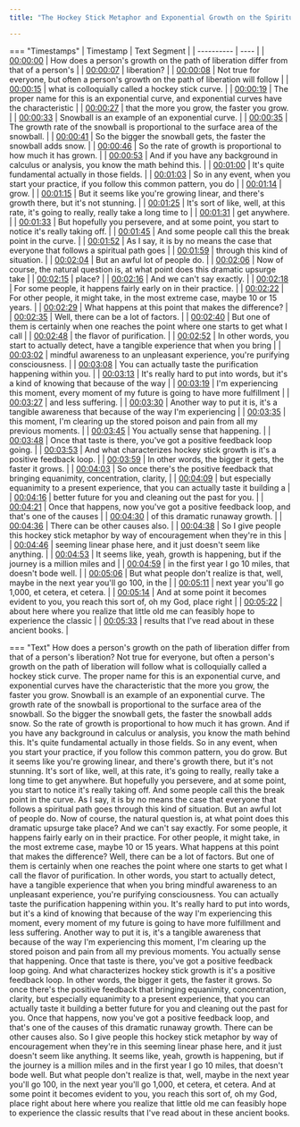 ```yaml
---
title: "The Hockey Stick Metaphor and Exponential Growth on the Spiritual Path ~ Shinzen Young"

---
```

=== "Timestamps"
    | Timestamp | Text Segment |
    | ---------- | ----  |
    | [00:00:00](https://www.youtube.com/watch?v=-pRA9QHVzVg&t=0) |  How does a person's growth on the path of liberation differ from that of a person's |
    | [00:00:07](https://www.youtube.com/watch?v=-pRA9QHVzVg&t=7) |  liberation? |
    | [00:00:08](https://www.youtube.com/watch?v=-pRA9QHVzVg&t=8) |  Not true for everyone, but often a person's growth on the path of liberation will follow |
    | [00:00:15](https://www.youtube.com/watch?v=-pRA9QHVzVg&t=15) |  what is colloquially called a hockey stick curve. |
    | [00:00:19](https://www.youtube.com/watch?v=-pRA9QHVzVg&t=19) |  The proper name for this is an exponential curve, and exponential curves have the characteristic |
    | [00:00:27](https://www.youtube.com/watch?v=-pRA9QHVzVg&t=27) |  that the more you grow, the faster you grow. |
    | [00:00:33](https://www.youtube.com/watch?v=-pRA9QHVzVg&t=33) |  Snowball is an example of an exponential curve. |
    | [00:00:35](https://www.youtube.com/watch?v=-pRA9QHVzVg&t=35) |  The growth rate of the snowball is proportional to the surface area of the snowball. |
    | [00:00:41](https://www.youtube.com/watch?v=-pRA9QHVzVg&t=41) |  So the bigger the snowball gets, the faster the snowball adds snow. |
    | [00:00:46](https://www.youtube.com/watch?v=-pRA9QHVzVg&t=46) |  So the rate of growth is proportional to how much it has grown. |
    | [00:00:53](https://www.youtube.com/watch?v=-pRA9QHVzVg&t=53) |  And if you have any background in calculus or analysis, you know the math behind this. |
    | [00:01:00](https://www.youtube.com/watch?v=-pRA9QHVzVg&t=60) |  It's quite fundamental actually in those fields. |
    | [00:01:03](https://www.youtube.com/watch?v=-pRA9QHVzVg&t=63) |  So in any event, when you start your practice, if you follow this common pattern, you do |
    | [00:01:14](https://www.youtube.com/watch?v=-pRA9QHVzVg&t=74) |  grow. |
    | [00:01:15](https://www.youtube.com/watch?v=-pRA9QHVzVg&t=75) |  But it seems like you're growing linear, and there's growth there, but it's not stunning. |
    | [00:01:25](https://www.youtube.com/watch?v=-pRA9QHVzVg&t=85) |  It's sort of like, well, at this rate, it's going to really, really take a long time to |
    | [00:01:31](https://www.youtube.com/watch?v=-pRA9QHVzVg&t=91) |  get anywhere. |
    | [00:01:33](https://www.youtube.com/watch?v=-pRA9QHVzVg&t=93) |  But hopefully you persevere, and at some point, you start to notice it's really taking off. |
    | [00:01:45](https://www.youtube.com/watch?v=-pRA9QHVzVg&t=105) |  And some people call this the break point in the curve. |
    | [00:01:52](https://www.youtube.com/watch?v=-pRA9QHVzVg&t=112) |  As I say, it is by no means the case that everyone that follows a spiritual path goes |
    | [00:01:59](https://www.youtube.com/watch?v=-pRA9QHVzVg&t=119) |  through this kind of situation. |
    | [00:02:04](https://www.youtube.com/watch?v=-pRA9QHVzVg&t=124) |  But an awful lot of people do. |
    | [00:02:06](https://www.youtube.com/watch?v=-pRA9QHVzVg&t=126) |  Now of course, the natural question is, at what point does this dramatic upsurge take |
    | [00:02:15](https://www.youtube.com/watch?v=-pRA9QHVzVg&t=135) |  place? |
    | [00:02:16](https://www.youtube.com/watch?v=-pRA9QHVzVg&t=136) |  And we can't say exactly. |
    | [00:02:18](https://www.youtube.com/watch?v=-pRA9QHVzVg&t=138) |  For some people, it happens fairly early on in their practice. |
    | [00:02:22](https://www.youtube.com/watch?v=-pRA9QHVzVg&t=142) |  For other people, it might take, in the most extreme case, maybe 10 or 15 years. |
    | [00:02:29](https://www.youtube.com/watch?v=-pRA9QHVzVg&t=149) |  What happens at this point that makes the difference? |
    | [00:02:35](https://www.youtube.com/watch?v=-pRA9QHVzVg&t=155) |  Well, there can be a lot of factors. |
    | [00:02:40](https://www.youtube.com/watch?v=-pRA9QHVzVg&t=160) |  But one of them is certainly when one reaches the point where one starts to get what I call |
    | [00:02:48](https://www.youtube.com/watch?v=-pRA9QHVzVg&t=168) |  the flavor of purification. |
    | [00:02:52](https://www.youtube.com/watch?v=-pRA9QHVzVg&t=172) |  In other words, you start to actually detect, have a tangible experience that when you bring |
    | [00:03:02](https://www.youtube.com/watch?v=-pRA9QHVzVg&t=182) |  mindful awareness to an unpleasant experience, you're purifying consciousness. |
    | [00:03:08](https://www.youtube.com/watch?v=-pRA9QHVzVg&t=188) |  You can actually taste the purification happening within you. |
    | [00:03:13](https://www.youtube.com/watch?v=-pRA9QHVzVg&t=193) |  It's really hard to put into words, but it's a kind of knowing that because of the way |
    | [00:03:19](https://www.youtube.com/watch?v=-pRA9QHVzVg&t=199) |  I'm experiencing this moment, every moment of my future is going to have more fulfillment |
    | [00:03:27](https://www.youtube.com/watch?v=-pRA9QHVzVg&t=207) |  and less suffering. |
    | [00:03:30](https://www.youtube.com/watch?v=-pRA9QHVzVg&t=210) |  Another way to put it is, it's a tangible awareness that because of the way I'm experiencing |
    | [00:03:35](https://www.youtube.com/watch?v=-pRA9QHVzVg&t=215) |  this moment, I'm clearing up the stored poison and pain from all my previous moments. |
    | [00:03:45](https://www.youtube.com/watch?v=-pRA9QHVzVg&t=225) |  You actually sense that happening. |
    | [00:03:48](https://www.youtube.com/watch?v=-pRA9QHVzVg&t=228) |  Once that taste is there, you've got a positive feedback loop going. |
    | [00:03:53](https://www.youtube.com/watch?v=-pRA9QHVzVg&t=233) |  And what characterizes hockey stick growth is it's a positive feedback loop. |
    | [00:03:59](https://www.youtube.com/watch?v=-pRA9QHVzVg&t=239) |  In other words, the bigger it gets, the faster it grows. |
    | [00:04:03](https://www.youtube.com/watch?v=-pRA9QHVzVg&t=243) |  So once there's the positive feedback that bringing equanimity, concentration, clarity, |
    | [00:04:09](https://www.youtube.com/watch?v=-pRA9QHVzVg&t=249) |  but especially equanimity to a present experience, that you can actually taste it building a |
    | [00:04:16](https://www.youtube.com/watch?v=-pRA9QHVzVg&t=256) |  better future for you and cleaning out the past for you. |
    | [00:04:21](https://www.youtube.com/watch?v=-pRA9QHVzVg&t=261) |  Once that happens, now you've got a positive feedback loop, and that's one of the causes |
    | [00:04:30](https://www.youtube.com/watch?v=-pRA9QHVzVg&t=270) |  of this dramatic runaway growth. |
    | [00:04:36](https://www.youtube.com/watch?v=-pRA9QHVzVg&t=276) |  There can be other causes also. |
    | [00:04:38](https://www.youtube.com/watch?v=-pRA9QHVzVg&t=278) |  So I give people this hockey stick metaphor by way of encouragement when they're in this |
    | [00:04:46](https://www.youtube.com/watch?v=-pRA9QHVzVg&t=286) |  seeming linear phase here, and it just doesn't seem like anything. |
    | [00:04:53](https://www.youtube.com/watch?v=-pRA9QHVzVg&t=293) |  It seems like, yeah, growth is happening, but if the journey is a million miles and |
    | [00:04:59](https://www.youtube.com/watch?v=-pRA9QHVzVg&t=299) |  in the first year I go 10 miles, that doesn't bode well. |
    | [00:05:06](https://www.youtube.com/watch?v=-pRA9QHVzVg&t=306) |  But what people don't realize is that, well, maybe in the next year you'll go 100, in the |
    | [00:05:11](https://www.youtube.com/watch?v=-pRA9QHVzVg&t=311) |  next year you'll go 1,000, et cetera, et cetera. |
    | [00:05:14](https://www.youtube.com/watch?v=-pRA9QHVzVg&t=314) |  And at some point it becomes evident to you, you reach this sort of, oh my God, place right |
    | [00:05:22](https://www.youtube.com/watch?v=-pRA9QHVzVg&t=322) |  about here where you realize that little old me can feasibly hope to experience the classic |
    | [00:05:33](https://www.youtube.com/watch?v=-pRA9QHVzVg&t=333) |  results that I've read about in these ancient books. |

=== "Text"
     How does a person's growth on the path of liberation differ from that of a person's liberation? Not true for everyone, but often a person's growth on the path of liberation will follow what is colloquially called a hockey stick curve. The proper name for this is an exponential curve, and exponential curves have the characteristic that the more you grow, the faster you grow. Snowball is an example of an exponential curve. The growth rate of the snowball is proportional to the surface area of the snowball. So the bigger the snowball gets, the faster the snowball adds snow. So the rate of growth is proportional to how much it has grown. And if you have any background in calculus or analysis, you know the math behind this. It's quite fundamental actually in those fields. So in any event, when you start your practice, if you follow this common pattern, you do grow. But it seems like you're growing linear, and there's growth there, but it's not stunning. It's sort of like, well, at this rate, it's going to really, really take a long time to get anywhere. But hopefully you persevere, and at some point, you start to notice it's really taking off. And some people call this the break point in the curve. As I say, it is by no means the case that everyone that follows a spiritual path goes through this kind of situation. But an awful lot of people do. Now of course, the natural question is, at what point does this dramatic upsurge take place? And we can't say exactly. For some people, it happens fairly early on in their practice. For other people, it might take, in the most extreme case, maybe 10 or 15 years. What happens at this point that makes the difference? Well, there can be a lot of factors. But one of them is certainly when one reaches the point where one starts to get what I call the flavor of purification. In other words, you start to actually detect, have a tangible experience that when you bring mindful awareness to an unpleasant experience, you're purifying consciousness. You can actually taste the purification happening within you. It's really hard to put into words, but it's a kind of knowing that because of the way I'm experiencing this moment, every moment of my future is going to have more fulfillment and less suffering. Another way to put it is, it's a tangible awareness that because of the way I'm experiencing this moment, I'm clearing up the stored poison and pain from all my previous moments. You actually sense that happening. Once that taste is there, you've got a positive feedback loop going. And what characterizes hockey stick growth is it's a positive feedback loop. In other words, the bigger it gets, the faster it grows. So once there's the positive feedback that bringing equanimity, concentration, clarity, but especially equanimity to a present experience, that you can actually taste it building a better future for you and cleaning out the past for you. Once that happens, now you've got a positive feedback loop, and that's one of the causes of this dramatic runaway growth. There can be other causes also. So I give people this hockey stick metaphor by way of encouragement when they're in this seeming linear phase here, and it just doesn't seem like anything. It seems like, yeah, growth is happening, but if the journey is a million miles and in the first year I go 10 miles, that doesn't bode well. But what people don't realize is that, well, maybe in the next year you'll go 100, in the next year you'll go 1,000, et cetera, et cetera. And at some point it becomes evident to you, you reach this sort of, oh my God, place right about here where you realize that little old me can feasibly hope to experience the classic results that I've read about in these ancient books.